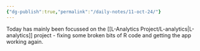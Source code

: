 ```yaml
---
{"dg-publish":true,"permalink":"/daily-notes/11-oct-24/"}
---
```


Today has mainly been focussed on the [[L-Analytics Project/L-analytics\|L-analytics]] project - fixing some broken bits of R code and getting the app working again.